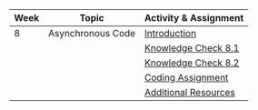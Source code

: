 | Week | Topic             | Activity & Assignment          |
|------|-------------------|--------------------------------|
| 8    | Asynchronous Code | [Introduction](./Introduction%20And%20Instructions.pdf)                   |
|      |                   | [Knowledge Check 8.1](https://docs.google.com/forms/d/1DvuugMsemp9P6K1lPVtM-brl_V-wlbDuiSIC14y74v4/edit)           |
|      |                   | [Knowledge Check 8.2](https://docs.google.com/forms/d/1E5nlD-G8bcfY7uYnrSNFC0DLa54B42J-3bi3rzTFqi8/edit)           |
|      |                   | [Coding Assignment](https://classroom.github.com/a/dmiCxm4t) |
|      |                   | [Additional Resources](./Additional%20Resources.pdf)           |
